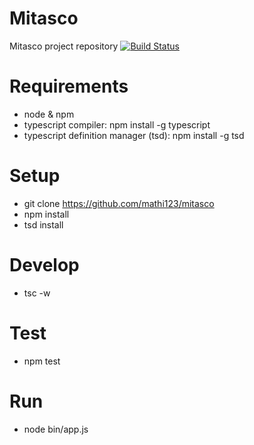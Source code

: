 # Mitasco
Mitasco project repository
[![Build Status](https://travis-ci.com/mathi123/mitasco.svg?token=higJw8z1ADo9Wsy5x1nX&branch=master)](https://travis-ci.com/mathi123/mitasco)

# Requirements

- node & npm
- typescript compiler: npm install -g typescript
- typescript definition manager (tsd): npm install -g tsd

# Setup
- git clone https://github.com/mathi123/mitasco
- npm install
- tsd install

# Develop
- tsc -w

# Test
- npm test

# Run
- node bin/app.js
